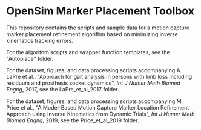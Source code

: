 # OpenSim Marker Placement Toolbox
This repository contains the scripts and sample data for a motion capture marker placement refinement algorithm based on minimizing inverse kinematics tracking errors. 

For the algorithm scripts and wrapper function templates, see the "Autoplace" folder.

For the dataset, figures, and data processing scripts accompanying A. LaPre et al., "Approach for gait analysis in persons with limb loss including residuum and prosthesis socket dynamics", *Int J Numer Meth Biomed Engng*, 2017, see the LaPre_et_al_2017 folder.

For the dataset, figures, and data processing scripts accompanying M. Price et al., "A Model-Based Motion Capture Marker Location Refinement Approach using Inverse Kinematics from Dynamic Trials", *Int J Numer Meth Biomed Engng*, 2019, see the Price_et_al_2019 folder.


